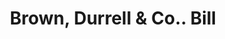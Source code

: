 ---
doi: 10.7916/D8GF25JV
date_other: '1882'
date_other_textual: '1882'
form: printed ephemera
genre:
- Invoices
name:
- Brown, Durrell & Co.
object_in_context_url: https://biggert.cul.columbia.edu/items/view/ave_biggert_00342
subject_hierarchical_geographic:
- Boston, Massachusetts, United States
subject_name:
- Brown, Durrell & Co.
title: Brown, Durrell & Co.. Bill
sort_title: Brown, Durrell & Co.. Bill
call_number: ave_biggert_00342
coordinates:
- 42.35805555555556,-71.06361111111111
pid: ave_biggert_00342
identifiers: ave_biggert_00342
thumbnail: https://derivativo-3.library.columbia.edu/iiif/2/ldpd:344095/full/!256,256/0/native.jpg
permalink: /biggert/ave_biggert_00342/
layout: iiif-image-page
---